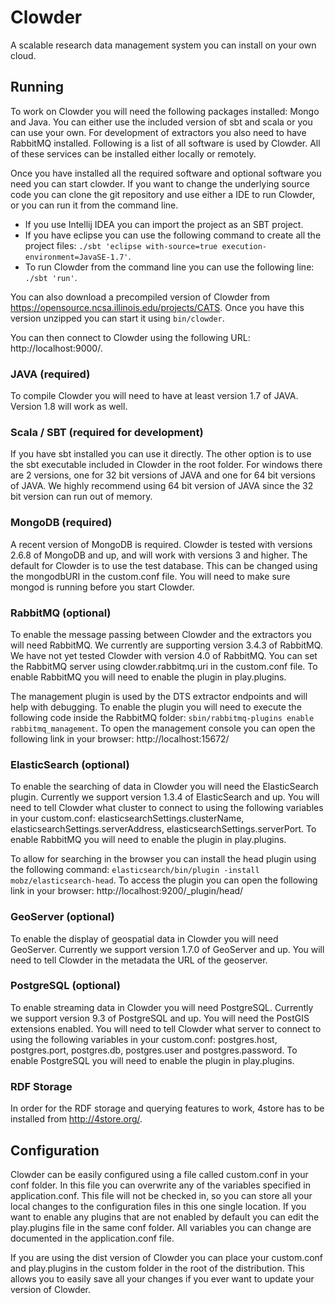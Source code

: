 # Clowder

A scalable research data management system you can install on your own cloud.

## Running

To work on Clowder you will need the following packages installed: Mongo and Java. You can either use the included
version of sbt and scala or you can use your own. For development of extractors you also need to have RabbitMQ
installed. Following is a list of all software is used by Clowder. All of these services can be installed either
locally or remotely.

Once you have installed all the required software and optional software you need you can start clowder. If you want
to change the underlying source code you can clone the git repository and use either a IDE to run Clowder, or you can
run it from the command line.

- If you use Intellij IDEA you can import the project as an SBT project.
- If you have eclipse  you can use the following command to create all the project files:
  `./sbt 'eclipse with-source=true execution-environment=JavaSE-1.7'`.
- To run Clowder from the command line you can use the following line: `./sbt 'run'`.
 
You can also download a precompiled version of Clowder from https://opensource.ncsa.illinois.edu/projects/CATS. Once
you have this version unzipped you can start it using `bin/clowder`.

You can then connect to Clowder using the following URL: http://localhost:9000/.
  
### JAVA (required)

To compile Clowder you will need to have at least version 1.7 of JAVA. Version 1.8 will work as well.

### Scala / SBT (required for development)

If you have sbt installed you can use it directly. The other option is to use the sbt executable included in Clowder
in the root folder. For windows there are 2 versions, one for 32 bit versions of JAVA and one for 64 bit versions of
JAVA. We highly recommend using 64 bit version of JAVA since the 32 bit version can run out of memory.

### MongoDB (required)

A recent version of MongoDB is required. Clowder is tested with versions 2.6.8 of MongoDB and up, and will work with
versions 3 and higher. The default for Clowder is to use the test database. This can be changed using the mongodbURI
in the custom.conf file. You will need to make sure mongod is running before you start Clowder.

### RabbitMQ (optional)

To enable the message passing between Clowder and the extractors you will need RabbitMQ. We currently are supporting
version 3.4.3 of RabbitMQ. We have not yet tested Clowder with version 4.0 of RabbitMQ. You can set the RabbitMQ
server using clowder.rabbitmq.uri in the custom.conf file. To enable RabbitMQ you will need to enable the plugin in
play.plugins.

The management plugin is used by the DTS extractor endpoints and will help with debugging. To enable the plugin you
will need to execute the following code inside the RabbitMQ folder: `sbin/rabbitmq-plugins enable rabbitmq_management`.
To open the management console you can open the following link in your browser: http://localhost:15672/

### ElasticSearch (optional)

To enable the searching of data in Clowder you will need the ElasticSearch plugin. Currently we support version 1.3.4
of ElasticSearch and up. You will need to tell Clowder what cluster to connect to using the following variables in
your custom.conf: elasticsearchSettings.clusterName, elasticsearchSettings.serverAddress,
elasticsearchSettings.serverPort. To enable RabbitMQ you will need to enable the plugin in play.plugins.

To allow for searching in the browser you can install the head plugin using the following command:
`elasticsearch/bin/plugin -install mobz/elasticsearch-head`. To access the plugin you can open the following link in
your browser: http://localhost:9200/_plugin/head/

### GeoServer (optional)

To enable the display of geospatial data in Clowder you will need GeoServer. Currently we support version 1.7.0
of GeoServer and up. You will need to tell Clowder in the metadata the URL of the geoserver.

### PostgreSQL (optional)

To enable streaming data in Clowder you will need PostgreSQL. Currently we support version 9.3 of PostgreSQL and up.
You will need the PostGIS extensions enabled. You will need to tell Clowder what server to connect to using the
following variables in your custom.conf: postgres.host, postgres.port, postgres.db, postgres.user and postgres.password.
To enable PostgreSQL you will need to enable the plugin in play.plugins.

### RDF Storage

In order for the RDF storage and querying features to work, 4store has to be installed from http://4store.org/.

## Configuration

Clowder can be easily configured using a file called custom.conf in your conf folder. In this file you can overwrite
any of the variables specified in application.conf. This file will not be checked in, so you can store all your local
changes to the configuration files in this one single location. If you want to enable any plugins that are not
enabled by default you can edit the play.plugins file in the same conf folder. All variables you can change are
documented in the application.conf file.

If you are using the dist version of Clowder you can place your custom.conf and play.plugins in the custom folder in
the root of the distribution. This allows you to easily save all your changes if you ever want to update your version
of Clowder.
